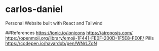 # carlos-daniel
Personal Website built with React and Tailwind


##References
https://ionic.io/ionicons
https://atroposjs.com/
https://openmoji.org/library/emoji-1F441-FE0F-200D-1F5E8-FE0F/
Pills https://codepen.io/havardob/pen/WNrLZoN
